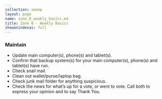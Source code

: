 ```yaml
---
collection: sweep
layout: page
name: zone_0_weekly_basics.md
title: Zone 0 - Weekly Basics
showonindexas: full
---
```



### Maintain
- Update main computer(s), phone(s) and tablet(s).
- Confirm that backup system(s) for your main computer(s), phone(s) and tablet(s) have run.
- Check snail mail.
- Clean out wallet/purse/laptop bag.
- Check junk mail folder for anything suspicious.
- Check the news for what’s up for a vote, or went to vote. Call both to express your opinion and to say Thank You.
